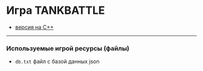 # Игра TANKBATTLE
* [версия на C++](https://github.com/GBH007/TB/tree/C++)
***

### Используемые игрой ресурсы (файлы)
* `db.txt` файл с базой данных json
